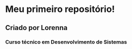 <h1 aligh="center">Meu primeiro repositório!</h1>

<h2>Criado por Lorenna</h2>

<h3>Curso técnico em Desenvolvimento de Sistemas</h3>


